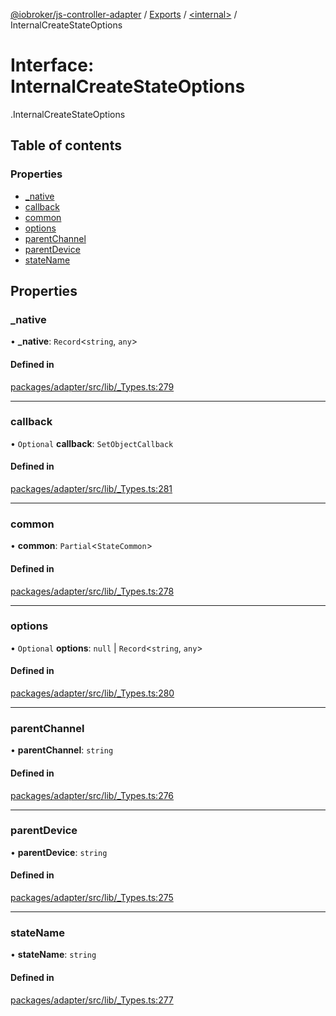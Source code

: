 [@iobroker/js-controller-adapter](../README.md) / [Exports](../modules.md) / [<internal\>](../modules/internal_.md) / InternalCreateStateOptions

# Interface: InternalCreateStateOptions

[<internal>](../modules/internal_.md).InternalCreateStateOptions

## Table of contents

### Properties

- [\_native](internal_.InternalCreateStateOptions.md#_native)
- [callback](internal_.InternalCreateStateOptions.md#callback)
- [common](internal_.InternalCreateStateOptions.md#common)
- [options](internal_.InternalCreateStateOptions.md#options)
- [parentChannel](internal_.InternalCreateStateOptions.md#parentchannel)
- [parentDevice](internal_.InternalCreateStateOptions.md#parentdevice)
- [stateName](internal_.InternalCreateStateOptions.md#statename)

## Properties

### \_native

• **\_native**: `Record`<`string`, `any`\>

#### Defined in

[packages/adapter/src/lib/_Types.ts:279](https://github.com/ioBroker/ioBroker.js-controller/blob/163cf2e8/packages/adapter/src/lib/_Types.ts#L279)

___

### callback

• `Optional` **callback**: `SetObjectCallback`

#### Defined in

[packages/adapter/src/lib/_Types.ts:281](https://github.com/ioBroker/ioBroker.js-controller/blob/163cf2e8/packages/adapter/src/lib/_Types.ts#L281)

___

### common

• **common**: `Partial`<`StateCommon`\>

#### Defined in

[packages/adapter/src/lib/_Types.ts:278](https://github.com/ioBroker/ioBroker.js-controller/blob/163cf2e8/packages/adapter/src/lib/_Types.ts#L278)

___

### options

• `Optional` **options**: ``null`` \| `Record`<`string`, `any`\>

#### Defined in

[packages/adapter/src/lib/_Types.ts:280](https://github.com/ioBroker/ioBroker.js-controller/blob/163cf2e8/packages/adapter/src/lib/_Types.ts#L280)

___

### parentChannel

• **parentChannel**: `string`

#### Defined in

[packages/adapter/src/lib/_Types.ts:276](https://github.com/ioBroker/ioBroker.js-controller/blob/163cf2e8/packages/adapter/src/lib/_Types.ts#L276)

___

### parentDevice

• **parentDevice**: `string`

#### Defined in

[packages/adapter/src/lib/_Types.ts:275](https://github.com/ioBroker/ioBroker.js-controller/blob/163cf2e8/packages/adapter/src/lib/_Types.ts#L275)

___

### stateName

• **stateName**: `string`

#### Defined in

[packages/adapter/src/lib/_Types.ts:277](https://github.com/ioBroker/ioBroker.js-controller/blob/163cf2e8/packages/adapter/src/lib/_Types.ts#L277)
